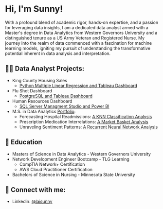 # Hi, I'm Sunny!
With a profound blend of academic rigor, hands-on expertise, and a passion for leveraging data insights, I am a dedicated data analyst armed with a Master's degree in Data Analytics from Western Governors University and a distinguished tenure as a US Army Veteran and Registered Nurse. My journey into the realm of data commenced with a fascination for machine learning models, igniting my pursuit of understanding the transformative potential inherent in data analysis and interpretation.
## 👨‍💻 Data Analyst Projects:
- King County Housing Sales
  - [Python Multiple Linear Regression and Tableau Dashboard](https://github.com/Sunny-Lai/KingCountySales)
- Flu Shot Dashboard
  - [PostgreSQL and Tableau Dashboard](https://github.com/Sunny-Lai/FluShotDashboard)
- Human Resources Dashboard
  - [SQL Server Managment Studio and Power BI](https://github.com/Sunny-Lai/HRDashboard)
- M.S. in Data Analytics [Portfolio](https://github.com/Sunny-Lai/MSDA_Portfolio/tree/main):
  - Forecasting Hospital Readmissions: [A KNN Classification Analysis](https://github.com/Sunny-Lai/MSDA_Portfolio/tree/main/KNN_Classification)
  - Prescription Medication Interrelations: [A Market Basket Analysis](https://github.com/Sunny-Lai/MSDA_Portfolio/tree/main/Market_Basket_Analysis)
  - Unraveling Sentiment Patterns: [A Recurrent Neural Network Analysis](https://github.com/Sunny-Lai/MSDA_Portfolio/tree/main/Recurrent_Neural_Network)
## 📖 Education
- Masters of Science in Data Analytics - Western Governors University
- Network Development Engineer Bootcamp - TLG Learning
  - CompTIA Network+ Certification
  - AWS Cloud Practitioner Certification
- Bachelors of Science in Nursing - Minnesota State University
## 🤳 Connect with me:
- Linkedin: [@laisunny](www.linkedin.com/in/laisunny)

<!--

.
-->
